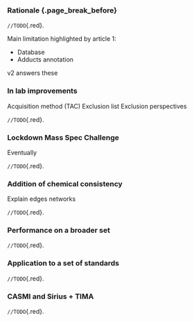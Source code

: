 ### Rationale {.page_break_before}

`//TODO`{.red}.

Main limitation highlighted by article 1:
- Database
- Adducts annotation

v2 answers these 


### In lab improvements

Acquisition method (TAC)
Exclusion list
Exclusion perspectives

`//TODO`{.red}.

### Lockdown Mass Spec Challenge

Eventually

`//TODO`{.red}.

### Addition of chemical consistency

Explain edges networks

`//TODO`{.red}.

### Performance on a broader set

`//TODO`{.red}.

### Application to a set of standards

`//TODO`{.red}.

### CASMI and Sirius + TIMA

`//TODO`{.red}.